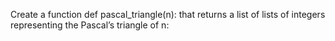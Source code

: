 Create a function def pascal_triangle(n): that returns a list of lists of integers representing the Pascal’s triangle of n: 
